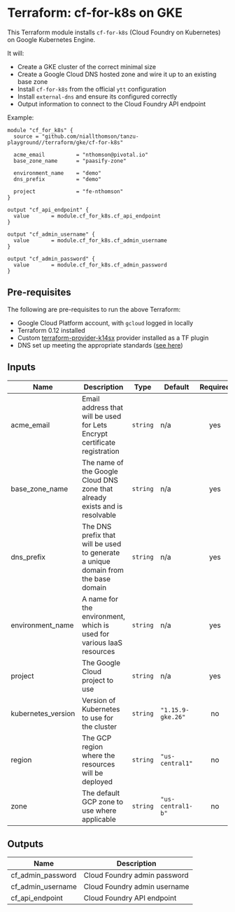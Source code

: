 # Terraform: cf-for-k8s on GKE

This Terraform module installs `cf-for-k8s` (Cloud Foundry on Kubernetes) on Google Kubernetes Engine.

It will:
- Create a GKE cluster of the correct minimal size
- Create a Google Cloud DNS hosted zone and wire it up to an existing base zone
- Install `cf-for-k8s` from the official `ytt` configuration
- Install `external-dns` and ensure its configured correctly
- Output information to connect to the Cloud Foundry API endpoint

Example:

```
module "cf_for_k8s" {
  source = "github.com/niallthomson/tanzu-playground//terraform/gke/cf-for-k8s"

  acme_email          = "nthomson@pivotal.io"
  base_zone_name      = "paasify-zone"

  environment_name    = "demo"
  dns_prefix          = "demo"

  project             = "fe-nthomson"
}

output "cf_api_endpoint" {
  value       = module.cf_for_k8s.cf_api_endpoint
}

output "cf_admin_username" {
  value       = module.cf_for_k8s.cf_admin_username
}

output "cf_admin_password" {
  value       = module.cf_for_k8s.cf_admin_password
}
```

## Pre-requisites

The following are pre-requisites to run the above Terraform:
- Google Cloud Platform account, with `gcloud` logged in locally
- Terraform 0.12 installed
- Custom [terraform-provider-k14sx](https://github.com/niallthomson/terraform-provider-k14s) provider installed as a TF plugin
- DNS set up meeting the appropriate standards ([see here](/terraform/docs/dns.md))

## Inputs

| Name | Description | Type | Default | Required |
|------|-------------|------|---------|:-----:|
| acme\_email | Email address that will be used for Lets Encrypt certificate registration | `string` | n/a | yes |
| base\_zone\_name | The name of the Google Cloud DNS zone that already exists and is resolvable | `string` | n/a | yes |
| dns\_prefix | The DNS prefix that will be used to generate a unique domain from the base domain | `string` | n/a | yes |
| environment\_name | A name for the environment, which is used for various IaaS resources | `string` | n/a | yes |
| project | The Google Cloud project to use | `string` | n/a | yes |
| kubernetes\_version | Version of Kubernetes to use for the cluster | `string` | `"1.15.9-gke.26"` | no |
| region | The GCP region where the resources will be deployed | `string` | `"us-central1"` | no |
| zone | The default GCP zone to use where applicable | `string` | `"us-central1-b"` | no |

## Outputs

| Name | Description |
|------|-------------|
| cf\_admin\_password | Cloud Foundry admin password |
| cf\_admin\_username | Cloud Foundry admin username |
| cf\_api\_endpoint | Cloud Foundry API endpoint |